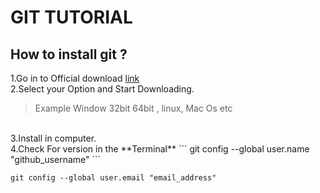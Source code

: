 # GIT TUTORIAL
## How to install git ?
1.Go in to Official download [link](https://git-scm.com/downloads) <br>
2.Select your Option and Start Downloading.
> Example Window 32bit 64bit , linux, Mac Os etc
<br>
3.Install in computer.<br>
4.Check For version in the **Terminal**
```
git config --global user.name "github_username"
```

```
git config --global user.email "email_address"
```
